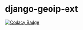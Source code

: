 # django-geoip-ext

[![Codacy Badge](https://api.codacy.com/project/badge/Grade/d5170ab610804b6cac87663fc9832109)](https://app.codacy.com/app/edison7500/django-geoip-ext?utm_source=github.com&utm_medium=referral&utm_content=edison7500/django-geoip-ext&utm_campaign=Badge_Grade_Dashboard)